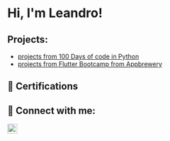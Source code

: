 <h1>Hi, I'm Leandro! </h1>

<h2>Projects:</h2>

  - [projects from 100 Days of code in Python](https://github.com/Sandpaperr/Projects_from_100_days_of_code_App_Brewery)
  - [projects from Flutter Bootcamp from Appbrewery](https://github.com/Sandpaperr/flutter)

<h2>📄 Certifications</h2>

<h2> 🤳 Connect with me:</h2>

[<img align="left" alt="LeandroRusso | LinkedIn" width="22px" src="https://cdn.jsdelivr.net/npm/simple-icons@v3/icons/linkedin.svg" />][linkedin]


[linkedin]: https://www.linkedin.com/in/leandro-russo-855b87211/

<!--
**joshmadakor1/joshmadakor1** is a ✨ _special_ ✨ repository because its `README.md` (this file) appears on your GitHub profile.

Here are some ideas to get you started:

- 🔭 I’m currently working on ...
- 🌱 I’m currently learning ...
- 👯 I’m looking to collaborate on ...
- 🤔 I’m looking for help with ...
- 💬 Ask me about ...
- 📫 How to reach me: ...
- 😄 Pronouns: ...
- ⚡ Fun fact: ...
-->
